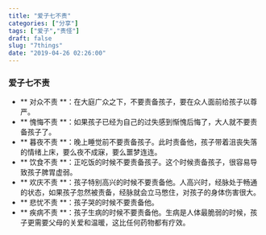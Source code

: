 ```yaml
---
title: "爱子七不责"
categories: ["分享"]
tags: ["爱子","责怪"]
draft: false
slug: "7things"
date: "2019-04-26 02:26:00"
---
```


### 爱子七不责

 - ** 对众不责 **：在大庭广众之下，不要责备孩子，要在众人面前给孩子以尊严。
 - ** 愧悔不责 **：如果孩子已经为自己的过失感到惭愧后悔了，大人就不要责备孩子了。
 - ** 暮夜不责 **：晚上睡觉前不要责备孩子。此时责备他，孩子带着沮丧失落的情绪上床，要么夜不成寐，要么噩梦连连。
 - ** 饮食不责 **：正吃饭的时候不要责备孩子。这个时候责备孩子，很容易导致孩子脾胃虚弱。
 - ** 欢庆不责 **：孩子特别高兴的时候不要责备他。人高兴时，经脉处于畅通的状态，如果孩子忽然被责备，经脉就会立马憋住，对孩子的身体伤害很大。
 - ** 悲忧不责 **：孩子哭的时候不要责备他。
 - ** 疾病不责 **：孩子生病的时候不要责备他。生病是人体最脆弱的时候，孩子更需要父母的关爱和温暖，这比任何药物都有疗效。

